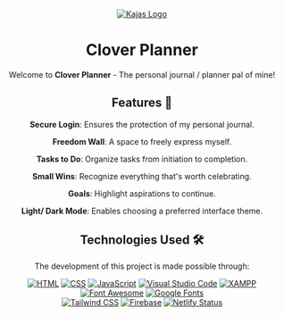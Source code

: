 <div align="center">
  <a href="https://likha.website/">
    <img src="https://github.com/Valerio-SirLance/clover-planner/blob/main/assets/svg%20header.svg" alt="Kajas Logo" width="max-content" padding="0"/>
  </a>

  # Clover Planner

  Welcome to **Clover Planner** - The personal journal / planner pal of mine!

  ## Features 📖
  
  **Secure Login**: Ensures the protection of my personal journal.

  **Freedom Wall**: A space to freely express myself.

  **Tasks to Do**: Organize tasks from initiation to completion.

  **Small Wins**: Recognize everything that's worth celebrating.

  **Goals**: Highlight aspirations to continue.
  
  **Light/ Dark Mode**: Enables choosing a preferred interface theme.

 
  ## Technologies Used 🛠️

  The development of this project is made possible through:

  
  [![HTML](https://img.shields.io/badge/HTML5-E34F26?style=flat&logo=html5&logoColor=white)](https://developer.mozilla.org/en-US/docs/Web/Guide/HTML/HTML5) 
  [![CSS](https://img.shields.io/badge/CSS3-1572B6?style=flat&logo=css3&logoColor=white)](https://developer.mozilla.org/en-US/docs/Web/CSS) 
  [![JavaScript](https://img.shields.io/badge/JavaScript-F7DF1E?style=flat&logo=javascript&logoColor=black)](https://developer.mozilla.org/en-US/docs/Web/JavaScript) 
  [![Visual Studio Code](https://img.shields.io/badge/Visual%20Studio%20Code-007ACC?style=flat&logo=visual-studio-code&logoColor=white)](https://code.visualstudio.com/)
  [![XAMPP](https://img.shields.io/badge/XAMPP-F37623?style=flat&logo=xampp&logoColor=white)](https://www.apachefriends.org/index.html)
  [![Font Awesome](https://img.shields.io/badge/Font%20Awesome-339AF0?style=flat&logo=font-awesome&logoColor=white)](https://fontawesome.com/) 
  [![Google Fonts](https://img.shields.io/badge/Google%20Fonts-4285F4?style=flat&logo=google-fonts&logoColor=white)](https://fonts.google.com/)  
  [![Tailwind CSS](https://img.shields.io/badge/Tailwind%20CSS-38B2AC?style=flat&logo=tailwind-css&logoColor=white)](https://tailwindcss.com/)
  [![Firebase](https://img.shields.io/badge/Firebase-FFCA28?style=flat&logo=firebase&logoColor=black)](https://firebase.google.com/)
  [![Netlify Status](https://api.netlify.com/api/v1/badges/b420a069-4ee2-4b94-9e43-2c9eff6fcc4b/deploy-status)](https://app.netlify.com/sites/hypertechs/deploys) 
  

</div>
